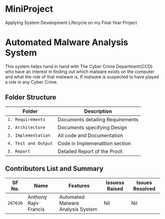 # MiniProject
Applying System Development Lifecycle on my Final Year Project

# Automated Malware Analysis System 
This system helps hand in hand with The Cyber Crime Department(CCD) who have an interest in finding out which malware exists on the computer and what the role of that malware is, If malware is suspected to have played a role in any Cyber Crime.

## Folder Structure
Folder             | Description
-------------------| -----------------------------------------
`1. Requirements`   | Documents detailing Requirements
`2. Architecture`         | Documents specifying Design
`3. Implementation` | All code and Documentation
`4. Test and Output`      | Code in Implemenattion section
`5. Report`    | Detailed Report of the Proof.

## Contributors List and Summary

SF No. |  Name   |    Features    | Issuess Raised |Issues Resolved
-------|---------|----------------|----------------|---------------
`267636` | Anthony Rajiv Francis  |  Automated Malware Analysis System   | Nil     | Nil       
